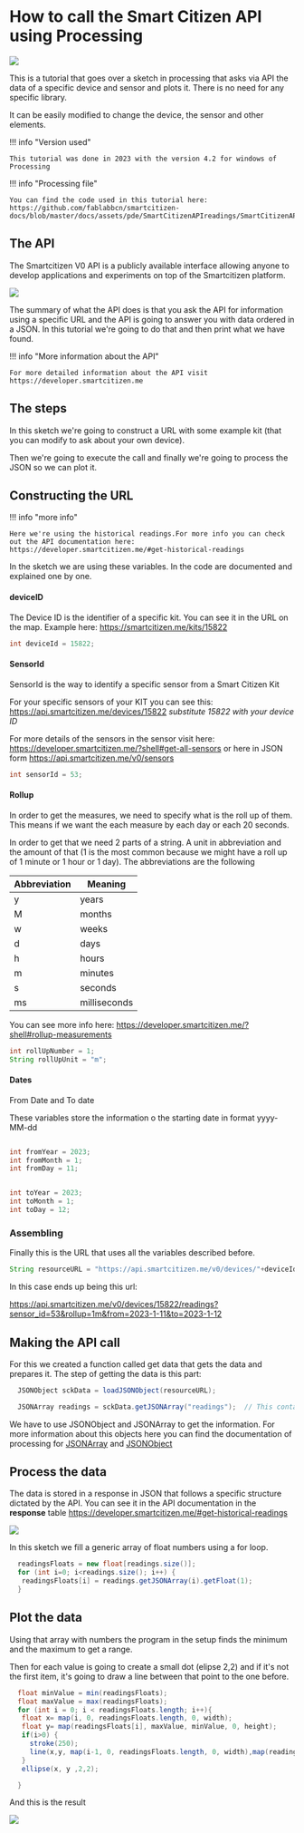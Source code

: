 # How to call the Smart Citizen API using Processing

![](/assets/images/2xtIx82.png)

This is a tutorial that goes over a sketch in processing that asks via API the data of a specific device and sensor and plots it. There is no need for any specific library. 

It can be easily modified to change the device, the sensor and other elements. 

!!! info "Version used"

    This tutorial was done in 2023 with the version 4.2 for windows of Processing
    
!!! info "Processing file"

    
    You can find the code used in this tutorial here: https://github.com/fablabbcn/smartcitizen-docs/blob/master/docs/assets/pde/SmartCitizenAPIreadings/SmartCitizenAPIreadings.pde
    
    
## The API

The Smartcitizen V0 API is a publicly available interface allowing anyone to develop applications and experiments on top of the Smartcitizen platform.

![](/assets/images/PV4YkRD.png)


The summary of what the API does is that you ask the API for information using a specific URL and the API is going to answer you with data ordered in a JSON. In this tutorial we're going to do that and then print what we have found. 

!!! info "More information about the API"

    For more detailed information about the API visit https://developer.smartcitizen.me
    
## The steps

In this sketch we're going to construct a URL with some example kit (that you can modify to ask about your own device). 

Then we're going to execute the call and finally we're going to process the JSON so we can plot it. 


## Constructing the URL

!!! info "more info"

    Here we're using the historical readings.For more info you can check out the API documentation here: https://developer.smartcitizen.me/#get-historical-readings

In the sketch we are using these variables. In the code are documented and explained one by one. 

#### deviceID

The Device ID is the identifier of a specific kit. You can see it in the URL on the map. Example here: https://smartcitizen.me/kits/15822 

``` java
int deviceId = 15822;
``` 

#### SensorId

SensorId is the way to identify a specific sensor from a Smart Citizen Kit

For your specific sensors of your KIT you can see this: https://api.smartcitizen.me/devices/15822 *substitute 15822 with your device ID* 

For more details of the sensors in the sensor visit here:
https://developer.smartcitizen.me/?shell#get-all-sensors
or here in JSON form
https://api.smartcitizen.me/v0/sensors

``` java
int sensorId = 53;
```

#### Rollup 

In order to get the measures, we need to specify what is the roll up of them. This means if we want the each measure by each day or each 20 seconds. 

In order to get that we need 2 parts of a string. A unit in abbreviation and the amount of that (1 is the most common because we might have a roll up of 1 minute or 1 hour or 1 day). The abbreviations are the following



| Abbreviation | Meaning | 
| -------- | -------- |
|y |    years|
|M |    months|
|w  |weeks|
|d |    days|
|h  |hours|
|m |    minutes|
|s |    seconds|
|ms |   milliseconds|

You can see more info here:
https://developer.smartcitizen.me/?shell#rollup-measurements

``` java
int rollUpNumber = 1;
String rollUpUnit = "m";
```


#### Dates


From Date and To date 

These variables store the information o the starting date in format yyyy-MM-dd

``` java

int fromYear = 2023;
int fromMonth = 1;
int fromDay = 11;


int toYear = 2023;
int toMonth = 1;
int toDay = 12;
``` 

### Assembling

Finally this is the URL that uses all the variables described before. 
``` java
String resourceURL = "https://api.smartcitizen.me/v0/devices/"+deviceId+"/readings?sensor_id="+sensorId+"&rollup="+rollUpNumber+rollUpUnit+"&from="+fromYear+"-"+fromMonth+"-"+fromDay+"&to="+toYear+"-"+toMonth+"-"+toDay;
```

In this case ends up being this url:

https://api.smartcitizen.me/v0/devices/15822/readings?sensor_id=53&rollup=1m&from=2023-1-11&to=2023-1-12

## Making the API call

For this we created a function called get data that gets the data and prepares it. The step of getting the data is this part:

```java
  JSONObject sckData = loadJSONObject(resourceURL);

  JSONArray readings = sckData.getJSONArray("readings");  // This contains your requested device info and data.
```

We have to use JSONObject and JSONArray to get the information. For more information about this objects here you can find the documentation of processing for [JSONArray](https://processing.org/reference/JSONArray.html) and [JSONObject](https://processing.org/reference/JSONObject.html)

## Process the data

The data is stored in a response in JSON that follows a specific structure dictated by the API. You can see it in the API documentation in the **response** table https://developer.smartcitizen.me/#get-historical-readings

![](/assets/images/JqNuJfd.png)

In this sketch we fill a generic array of float numbers using a for loop. 

```java
  readingsFloats = new float[readings.size()];
  for (int i=0; i<readings.size(); i++) {
   readingsFloats[i] = readings.getJSONArray(i).getFloat(1);
  }
```

## Plot the data

Using that array with numbers the program in the setup finds the minimum and the maximum to get a range. 

Then for each value is going to create a small dot (elipse 2,2) and if it's not the first item, it's going to draw a line between that point to the one before. 

``` java
  float minValue = min(readingsFloats);
  float maxValue = max(readingsFloats);
  for (int i = 0; i < readingsFloats.length; i++){
   float x= map(i, 0, readingsFloats.length, 0, width);
   float y= map(readingsFloats[i], maxValue, minValue, 0, height);
   if(i>0) {
     stroke(250);
     line(x,y, map(i-1, 0, readingsFloats.length, 0, width),map(readingsFloats[i-1], maxValue, minValue, 0, height)); 
   }
   ellipse(x, y ,2,2); 

  }
``` 

And this is the result

![](/assets/images/ldi4dcS.png)
